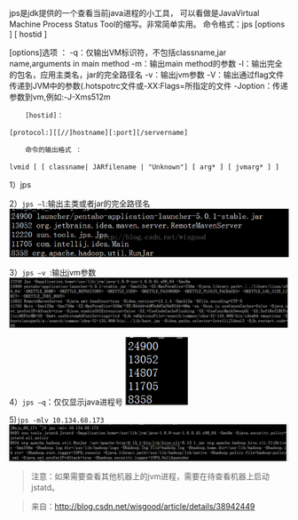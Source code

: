jps是jdk提供的一个查看当前java进程的小工具， 可以看做是JavaVirtual Machine Process Status Tool的缩写。非常简单实用。
       命令格式：jps [options ] [ hostid ] 

[options]选项 ：
-q：仅输出VM标识符，不包括classname,jar name,arguments in main method 
-m：输出main method的参数 
-l：输出完全的包名，应用主类名，jar的完全路径名 
-v：输出jvm参数 
-V：输出通过flag文件传递到JVM中的参数(.hotspotrc文件或-XX:Flags=所指定的文件 
-Joption：传递参数到vm,例如:-J-Xms512m

        [hostid]：
`[protocol:][[//]hostname][:port][/servername]`

        命令的输出格式 ：
`lvmid [ [ classname| JARfilename | "Unknown"] [ arg* ] [ jvmarg* ] ]`

1）jps

2）`jps –l`:输出主类或者jar的完全路径名
![jps –l](https://github.com/changlie/note/blob/master/java/img/20140830104140824.png)

3）`jps –v `:输出jvm参数
![jps –v](https://github.com/changlie/note/blob/master/java/img/20140830104154505.png?raw=true)

4）`jps –q`：仅仅显示java进程号
![jps –q](https://github.com/changlie/note/blob/master/java/img/20140830104223865.png)

5)`jps -mlv 10.134.68.173`
![jps -mlv](https://github.com/changlie/note/blob/master/java/img/20140830104019250.png)


> 注意：如果需要查看其他机器上的jvm进程，需要在待查看机器上启动jstatd。

> 来自：http://blog.csdn.net/wisgood/article/details/38942449
